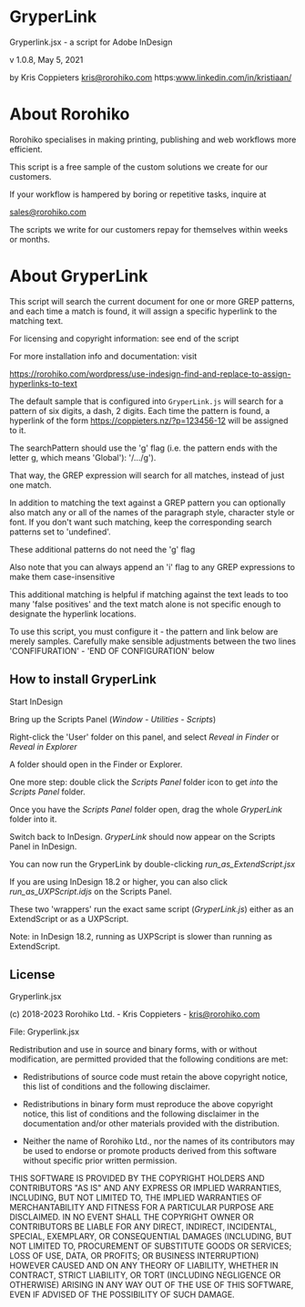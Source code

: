 # GryperLink

Gryperlink.jsx - a script for Adobe InDesign

v 1.0.8, May 5, 2021

by Kris Coppieters 
kris@rorohiko.com
https:www.linkedin.com/in/kristiaan/

# About Rorohiko

Rorohiko specialises in making printing, publishing and web workflows more efficient.

This script is a free sample of the custom solutions we create for our customers.

If your workflow is hampered by boring or repetitive tasks, inquire at

  sales@rorohiko.com

The scripts we write for our customers repay for themselves within weeks or 
months.

# About GryperLink

This script will search the current document for one or more 
GREP patterns, and each time a match is found, it will assign a
specific hyperlink to the matching text. 

For licensing and copyright information: see end of the script

For more installation info and documentation: visit 

https://rorohiko.com/wordpress/use-indesign-find-and-replace-to-assign-hyperlinks-to-text

The default sample that is configured into `GryperLink.js` will search for a pattern 
of six digits, a dash, 2 digits. Each time the pattern is found, a hyperlink of the 
form https://coppieters.nz/?p=123456-12 will be assigned to it.

The searchPattern should use the 'g' flag (i.e. the pattern ends with the letter
g, which means 'Global'): '/.../g').

That way, the GREP expression will search for all matches, instead of just one match.

In addition to matching the text against a GREP pattern you can optionally also
match any or all of the names of the paragraph style, character style 
or font. If you don't want such matching, keep the corresponding 
search patterns set to 'undefined'.

These additional patterns do not need the 'g' flag

Also note that you can always append an 'i' flag to any GREP expressions
to make them case-insensitive

This additional matching is helpful if matching against the text leads
to too many 'false positives' and the text match alone is not specific
enough to designate the hyperlink locations.

To use this script, you must configure it - the pattern and link below are merely
samples. Carefully make sensible adjustments between the two lines
'CONFIFURATION' - 'END OF CONFIGURATION' below

## How to install GryperLink

Start InDesign

Bring up the Scripts Panel (_Window - Utilities - Scripts_)

Right-click the 'User' folder on this panel, and select 
_Reveal in Finder_ or _Reveal in Explorer_

A folder should open in the Finder or Explorer. 

One more step: double click the _Scripts Panel_ folder icon
to get _into_ the _Scripts Panel_ folder. 

Once you have the _Scripts Panel_ folder open, drag the
whole _GryperLink_ folder into it.

Switch back to InDesign. _GryperLink_ should now appear on the 
Scripts Panel in InDesign.

You can now run the GryperLink by double-clicking
_run\_as\_ExtendScript.jsx_

If you are using InDesign 18.2 or higher, you can also click
_run\_as\_UXPScript.idjs_ on the Scripts Panel.

These two 'wrappers' run the exact same script (_GryperLink.js_)
either as an ExtendScript or as a UXPScript. 

Note: in InDesign 18.2, running as UXPScript is slower 
than running as ExtendScript.

## License

Gryperlink.jsx

(c) 2018-2023 Rorohiko Ltd. - Kris Coppieters - kris@rorohiko.com

File: Gryperlink.jsx

Redistribution and use in source and binary forms, with or without
modification, are permitted provided that the following conditions are met:

* Redistributions of source code must retain the above copyright notice,
  this list of conditions and the following disclaimer.

* Redistributions in binary form must reproduce the above copyright notice,
  this list of conditions and the following disclaimer in the documentation
  and/or other materials provided with the distribution.

* Neither the name of Rorohiko Ltd., nor the names of its contributors
  may be used to endorse or promote products derived from this software without
  specific prior written permission.

THIS SOFTWARE IS PROVIDED BY THE COPYRIGHT HOLDERS AND CONTRIBUTORS "AS IS"
AND ANY EXPRESS OR IMPLIED WARRANTIES, INCLUDING, BUT NOT LIMITED TO, THE
IMPLIED WARRANTIES OF MERCHANTABILITY AND FITNESS FOR A PARTICULAR PURPOSE
ARE DISCLAIMED. IN NO EVENT SHALL THE COPYRIGHT OWNER OR CONTRIBUTORS BE
LIABLE FOR ANY DIRECT, INDIRECT, INCIDENTAL, SPECIAL, EXEMPLARY, OR
CONSEQUENTIAL DAMAGES (INCLUDING, BUT NOT LIMITED TO, PROCUREMENT OF
SUBSTITUTE GOODS OR SERVICES; LOSS OF USE, DATA, OR PROFITS; OR BUSINESS
INTERRUPTION) HOWEVER CAUSED AND ON ANY THEORY OF LIABILITY, WHETHER IN
CONTRACT, STRICT LIABILITY, OR TORT (INCLUDING NEGLIGENCE OR OTHERWISE)
ARISING IN ANY WAY OUT OF THE USE OF THIS SOFTWARE, EVEN IF ADVISED OF
THE POSSIBILITY OF SUCH DAMAGE.

